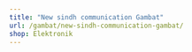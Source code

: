 ```yaml
---
title: "New sindh communication Gambat"
url: /gambat/new-sindh-communication-gambat/
shop: Elektronik
---
```


